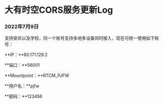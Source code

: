 # 大有时空CORS服务更新Log 
 ### 2022年7月9日 
 支持安庆以及学校，同一个账号支持多地多设备同时接入，现在可统一使用如下账号： 
 
**IP：**60.171.129.2 
 
**端口：**56001 

**Mountpoint：**RTCM_PJFW 

**用户名：**pjfw 

**密码：**123456 
